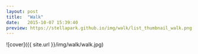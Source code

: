 ```yaml
---
layout: post
title:  "Walk"
date:   2015-10-07 15:39:40
preview: https://stellapark.github.io/img/walk/list_thumbnail_walk.png
---
```

![cover]({{ site.url }}/img/walk/walk.jpg)
